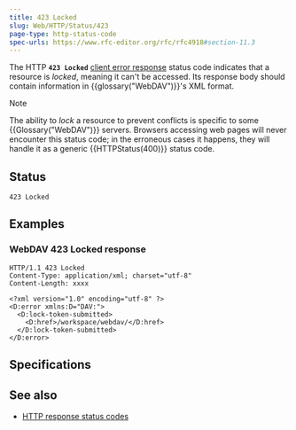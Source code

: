 ```yaml
---
title: 423 Locked
slug: Web/HTTP/Status/423
page-type: http-status-code
spec-urls: https://www.rfc-editor.org/rfc/rfc4918#section-11.3
---
```




The HTTP **`423 Locked`** [client error response](/Web/HTTP/Status#client_error_responses) status code indicates that a resource is _locked_, meaning it can't be accessed.
Its response body should contain information in {{glossary("WebDAV")}}'s XML format.

> [!NOTE]
> The ability to _lock_ a resource to prevent conflicts is specific to some {{Glossary("WebDAV")}} servers.
> Browsers accessing web pages will never encounter this status code; in the erroneous cases it happens, they will handle it as a generic {{HTTPStatus(400)}} status code.

## Status

```http
423 Locked
```

## Examples

### WebDAV 423 Locked response

```http
HTTP/1.1 423 Locked
Content-Type: application/xml; charset="utf-8"
Content-Length: xxxx

<?xml version="1.0" encoding="utf-8" ?>
<D:error xmlns:D="DAV:">
  <D:lock-token-submitted>
    <D:href>/workspace/webdav/</D:href>
  </D:lock-token-submitted>
</D:error>
```

## Specifications



## See also

- [HTTP response status codes](/Web/HTTP/Status)
